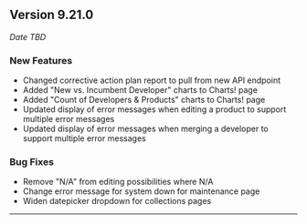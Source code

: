 
## Version 9.21.0
_Date TBD_

### New Features
* Changed corrective action plan report to pull from new API endpoint
* Added "New vs. Incumbent Developer" charts to Charts! page
* Added "Count of Developers & Products" charts to Charts! page
* Updated display of error messages when editing a product to support multiple error messages
* Updated display of error messages when merging a developer to support multiple error messages

### Bug Fixes
* Remove "N/A" from editing possibilities where N/A
* Change error message for system down for maintenance page
* Widen datepicker dropdown for collections pages
---

